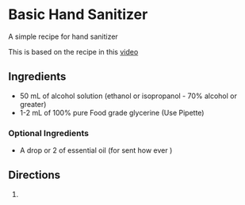 # Basic Hand Sanitizer
A simple recipe for hand sanitizer

This is based on the recipe in this [video](https://www.youtube.com/watch?v=jlLXe8m6zdk)

## Ingredients
* 50 mL of alcohol solution (ethanol or isopropanol - 70% alcohol or greater)
* 1-2 mL of 100% pure Food grade glycerine (Use Pipette)

### Optional Ingredients
* A drop or 2 of essential oil (for sent how ever )

## Directions
1. 
